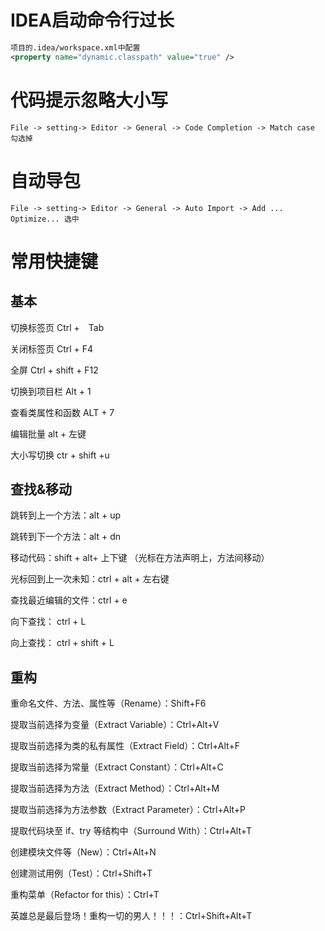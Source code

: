 # IDEA启动命令行过长

```xml
项目的.idea/workspace.xml中配置
<property name="dynamic.classpath" value="true" />
```

# 代码提示忽略大小写

```shell
File -> setting-> Editor -> General -> Code Completion -> Match case 勾选掉
```

# 自动导包

```shell
File -> setting-> Editor -> General -> Auto Import -> Add ... Optimize... 选中
```

# 常用快捷键

## 基本

切换标签页  Ctrl +　Tab  

关闭标签页   Ctrl + F4 

全屏        Ctrl + shift +  F12 

切换到项目栏      Alt  +  1 

查看类属性和函数  ALT +  7 

编辑批量          alt + 左键



大小写切换  ctr +  shift +u 

## 查找&移动

跳转到上一个方法：alt + up

跳转到下一个方法：alt + dn

移动代码：shift + alt+ 上下键  （光标在方法声明上，方法间移动）

光标回到上一次未知：ctrl + alt  + 左右键 

查找最近编辑的文件：ctrl + e

向下查找： ctrl + L

向上查找： ctrl + shift + L

## 重构

重命名文件、方法、属性等（Rename）：Shift+F6

提取当前选择为变量（Extract Variable）：Ctrl+Alt+V

提取当前选择为类的私有属性（Extract Field）：Ctrl+Alt+F

提取当前选择为常量（Extract Constant）：Ctrl+Alt+C

提取当前选择为方法（Extract Method）：Ctrl+Alt+M

提取当前选择为方法参数（Extract Parameter）：Ctrl+Alt+P

提取代码块至 if、try 等结构中（Surround With）：Ctrl+Alt+T

创建模块文件等（New）：Ctrl+Alt+N

创建测试用例（Test）：Ctrl+Shift+T

重构菜单（Refactor for this）：Ctrl+T

英雄总是最后登场！重构一切的男人！！！：Ctrl+Shift+Alt+T